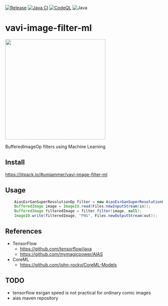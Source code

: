 [![Release](https://jitpack.io/v/umjammer/vavi-image-filter-ml.svg)](https://jitpack.io/#umjammer/vavi-image-filter-ml)
[![Java CI](https://github.com/umjammer/vavi-image-filter-ml/actions/workflows/maven.yml/badge.svg)](https://github.com/umjammer/vavi-image-filter-ml/actions/workflows/maven.yml)
[![CodeQL](https://github.com/umjammer/vavi-image-filter-ml/actions/workflows/codeql-analysis.yml/badge.svg)](https://github.com/umjammer/vavi-image-filter-ml/actions/workflows/codeql-analysis.yml)
![Java](https://img.shields.io/badge/Java-8-b07219)

# vavi-image-filter-ml

<img src="https://camo.githubusercontent.com/aeb4f612bd9b40d81c62fcbebd6db44a5d4344b8b962be0138817e18c9c06963/68747470733a2f2f7777772e74656e736f72666c6f772e6f72672f696d616765732f74665f6c6f676f5f686f72697a6f6e74616c2e706e67" width="320" />

BufferedImageOp filters using Machine Learning

## Install

https://jitpack.io/#umjammer/vavi-image-filter-ml

## Usage

```java
    AiasEsrGanSuperResolutionOp filter = new AiasEsrGanSuperResolutionOp();
    BufferedImage image = ImageIO.read(Files.newInputStream(in));
    BufferedImage filteredImage = filter.filter(image, null);
    ImageIO.write(filteredImage, "PNG", Files.newOutputStream(out));
```

## References

 * TensorFlow
   * https://github.com/tensorflow/java
   * https://github.com/mymagicpower/AIAS
 * CoreML
   * https://github.com/john-rocky/CoreML-Models

## TODO

 * tensorflow esrgan speed is not practical for ordinary comic images
 * aias maven repository